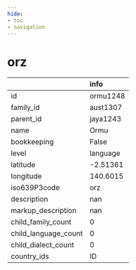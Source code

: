 ```yaml
---
hide:
- toc
- navigation
---
```

# orz
|                      | info     |
|:---------------------|:---------|
| id                   | ormu1248 |
| family_id            | aust1307 |
| parent_id            | jaya1243 |
| name                 | Ormu     |
| bookkeeping          | False    |
| level                | language |
| latitude             | -2.51361 |
| longitude            | 140.6015 |
| iso639P3code         | orz      |
| description          | nan      |
| markup_description   | nan      |
| child_family_count   | 0        |
| child_language_count | 0        |
| child_dialect_count  | 0        |
| country_ids          | ID       |